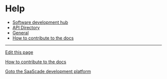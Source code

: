 # Help
- [Software development hub](Hub/README.md)
- [API Directory](ApiDirectory/README.md)
- [General](General/README.md)
- [How to contribute to the docs](General/HowToContribute/README.md)

---
[Edit this page](https://github.com/saascade/platform.saascade.com/edit/main/README.md)

[How to contribute to the docs](General/HowToContribute/README.md)

[Goto the SaaScade development platform](https://www.saascade.com/products/)


<!-- MS Clarity. We use this so that we know what people need help with, otherwise we'd be wasting a lot of time just guessing. --> 
<script type="text/javascript"> (function(c,l,a,r,i,t,y){ c[a]=c[a]||function(){(c[a].q=c[a].q||[]).push(arguments)}; t=l.createElement(r);t.async=1;t.src="https://www.clarity.ms/tag/"+i;  y=l.getElementsByTagName(r)[0];y.parentNode.insertBefore(t,y); })(window, document, "clarity", "script", "sdby7q18rz"); </script>
